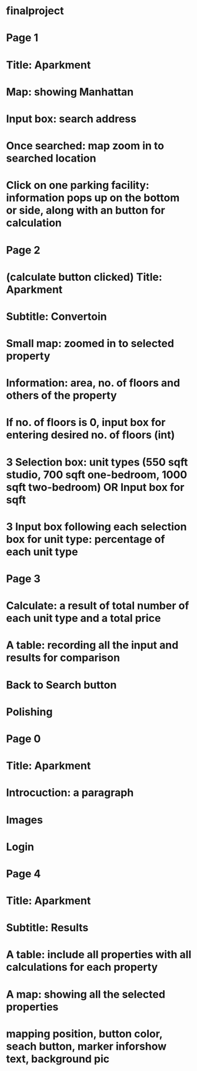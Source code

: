 # finalproject

# Page 1
#   Title: Aparkment
#   Map: showing Manhattan
#   Input box: search address
#   Once searched: map zoom in to searched location
#   Click on one parking facility: information pops up on the bottom or side, along with an button for calculation

# Page 2
#   (calculate button clicked) Title: Aparkment
#   Subtitle: Convertoin
#   Small map: zoomed in to selected property
#   Information: area, no. of floors and others of the property
#   If no. of floors is 0, input box for entering desired no. of floors (int)
#   3 Selection box: unit types (550 sqft studio, 700 sqft one-bedroom, 1000 sqft two-bedroom) OR Input box for sqft
#   3 Input box following each selection box for unit type: percentage of each unit type

# Page 3
#   Calculate: a result of total number of each unit type and a total price
#   A table: recording all the input and results for comparison
#   Back to Search button


# Polishing
# Page 0
#   Title: Aparkment
#   Introcuction: a paragraph
#   Images
#   Login

# Page 4
#   Title: Aparkment
#   Subtitle: Results
#   A table: include all properties with all calculations for each property
#   A map: showing all the selected properties


# mapping position, button color, seach button, marker inforshow text, background pic